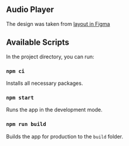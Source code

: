 ## Audio Player

The design was taken from [layout in Figma](https://www.figma.com/file/nXkIT9UflSACu0V8aw7e7h/Test-Task-Template-(Copy)?node-id=213%3A50&mode=dev)

## Available Scripts

In the project directory, you can run:

### `npm ci`

Installs all necessary packages.

### `npm start`

Runs the app in the development mode.

### `npm run build`

Builds the app for production to the `build` folder.
